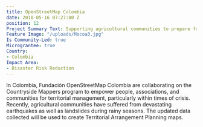 ```yaml
---
title: OpenStreetMap Colombia
date: 2018-05-16 07:27:00 Z
position: 12
Project Summary Text: Supporting agricultural communities to prepare for disasters
Feature Image: "/uploads/Mocoa3.jpg"
Is Community-Led: true
Micrograntee: true
Country:
- Colombia
Impact Area:
- Disaster Risk Reduction
---
```


In Colombia, Fundación OpenStreetMap Colombia are collaborating on the Countryside Mappers program to empower people, associations, and communities for territorial management, particularly within times of crisis. Recently, agricultural communities have suffered from devastating earthquakes as well as landslides during rainy seasons. The updated data collected will be used to create Territorial Arrangement Planning maps.